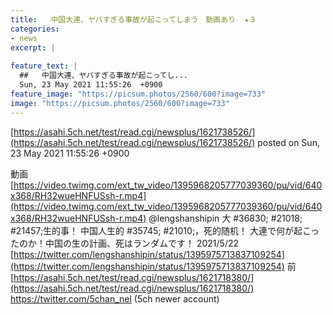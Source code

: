 ```yaml
---
title:   中国大連、ヤバすぎる事故が起こってしまう　動画あり  ★３  
categories:
- news
excerpt: |
  
feature_text: |
  ##   中国大連、ヤバすぎる事故が起こってし...
  Sun, 23 May 2021 11:55:26  +0900
feature_image: "https://picsum.photos/2560/600?image=733"
image: "https://picsum.photos/2560/600?image=733"
---
```


[https://asahi.5ch.net/test/read.cgi/newsplus/1621738526/](https://asahi.5ch.net/test/read.cgi/newsplus/1621738526/)
posted on Sun, 23 May 2021 11:55:26  +0900

<!--more-->

動画 [https://video.twimg.com/ext_tw_video/1395968205777039360/pu/vid/640x368/RH32wueHNFUSsh-r.mp4](https://video.twimg.com/ext_tw_video/1395968205777039360/pu/vid/640x368/RH32wueHNFUSsh-r.mp4) @lengshanshipin 大 #36830; #21018; #21457;生的事！ 中国人生的 #35745; #21010;，死的随机！ 大連で何が起こったのか！中国の生の計画、死はランダムです！ 2021/5/22 [https://twitter.com/lengshanshipin/status/1395975713837109254](https://twitter.com/lengshanshipin/status/1395975713837109254) 前 [https://asahi.5ch.net/test/read.cgi/newsplus/1621718380/](https://asahi.5ch.net/test/read.cgi/newsplus/1621718380/) https://twitter.com/5chan_nel (5ch newer account)
